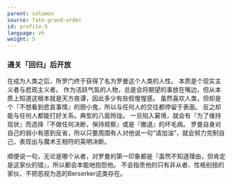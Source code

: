 ```yaml
---
parent: solomon
source: fate-grand-order
id: profile-5
language: zh
weight: 5
---
```


### 通关「回归」后开放

在成为人类之后，所罗门终于获得了名为罗曼这个人类的人性。
本质是个现实主义者与悲观主义者。
作为活跃气氛的人物，总是会将期望的事放在嘴边，但从本质上知道这根本就是天方夜谭，因此多少有些假惺惺感。
虽然喜欢人类，但却是个『不想看到悲哀事情』的胆小鬼，所以与任何人的交往都停留于表面。
反之却能与任何人都能打好关系。典型的八面玲珑。
一旦陷入窘境，就会有『为了维持现状』而选择『不做任何决断，保持观察』或是『撤退』的坏毛病。
罗曼自身对自己的弱小有感到反省，所以只要周围有人对他说一句“请加油”，就会努力克制自己，表现出与魔术王相符的英明决断。

顺便说一句，无论是哪个从者，对罗曼的第一印象都是『虽然不知道理由，但肯定是这家伙的错』，所以都会本能地抱怨他。
不会指责他的只有非从者、性格别扭的家伙、不把恶视为恶的Berserker这类存在。
